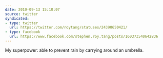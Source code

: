 ```yaml
---
date: 2010-09-13 15:10:07
source: twitter
syndicated:
- type: twitter
  url: https://twitter.com/roytang/statuses/24390650421/
- type: facebook
  url: https://www.facebook.com/stephen.roy.tang/posts/160373540642836
---
```


My superpower: able to prevent rain by carrying around an umbrella.